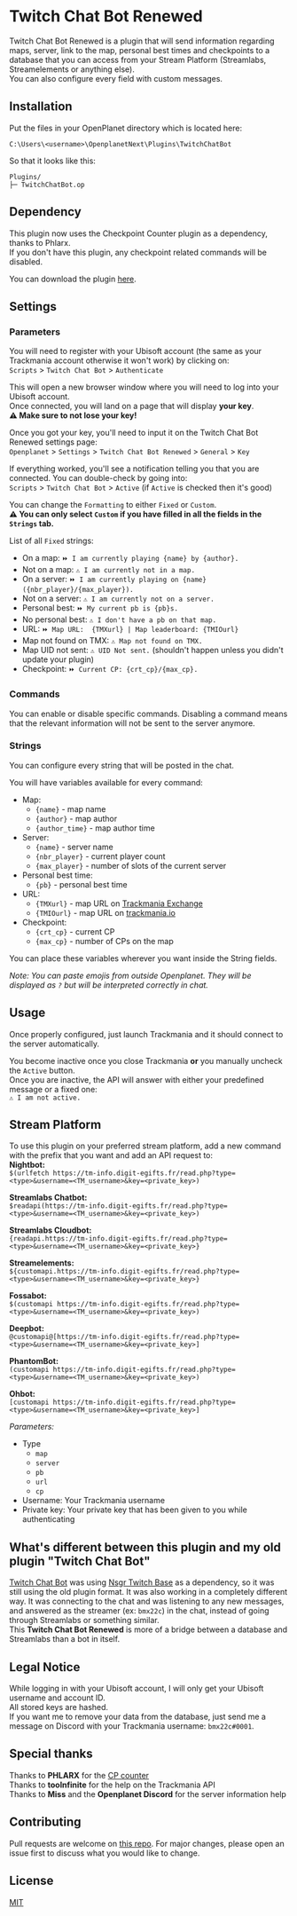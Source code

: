 # Twitch Chat Bot Renewed

Twitch Chat Bot Renewed is a plugin that will send information regarding maps, server, link to the map, personal best times and checkpoints to a database that you can access from your Stream Platform (Streamlabs, Streamelements or anything else).  
You can also configure every field with custom messages.

## Installation

Put the files in your OpenPlanet directory which is located here:  
```
C:\Users\<username>\OpenplanetNext\Plugins\TwitchChatBot
```

So that it looks like this:  
```
Plugins/
├─ TwitchChatBot.op
```

## Dependency
This plugin now uses the Checkpoint Counter plugin as a dependency, thanks to Phlarx.  
If you don't have this plugin, any checkpoint related commands will be disabled.  

You can download the plugin [here](https://openplanet.dev/plugin/checkpointcounter).

## Settings
### Parameters
You will need to register with your Ubisoft account (the same as your Trackmania account otherwise it won't work) by clicking on:  
`Scripts` > `Twitch Chat Bot` > `Authenticate`

This will open a new browser window where you will need to log into your Ubisoft account.  
Once connected, you will land on a page that will display **your key**.  
**⚠ Make sure to not lose your key!**

Once you got your key, you'll need to input it on the Twitch Chat Bot Renewed settings page:  
`Openplanet` > `Settings` > `Twitch Chat Bot Renewed` > `General` > `Key`

If everything worked, you'll see a notification telling you that you are connected. You can double-check by going into:  
`Scripts` > `Twitch Chat Bot` > `Active` (if `Active` is checked then it's good)

You can change the `Formatting` to either `Fixed` or `Custom`.  
**⚠ You can only select `Custom` if you have filled in all the fields in the `Strings` tab.**

List of all `Fixed` strings:
- On a map: `⏩ I am currently playing {name} by {author}.`
- Not on a map: `⚠ I am currently not in a map.`
- On a server: `⏩ I am currently playing on {name} ({nbr_player}/{max_player}).`
- Not on a server: `⚠ I am currently not on a server.`
- Personal best: `⏩ My current pb is {pb}s.`
- No personal best: `⚠ I don't have a pb on that map.`
- URL: `⏩ Map URL:  {TMXurl} | Map leaderboard: {TMIOurl}`
- Map not found on TMX: `⚠ Map not found on TMX.`
- Map UID not sent: `⚠ UID Not sent.` (shouldn't happen unless you didn't update your plugin)
- Checkpoint: `⏩ Current CP: {crt_cp}/{max_cp}.`

### Commands
You can enable or disable specific commands. Disabling a command means that the relevant information will not be sent to the server anymore.

### Strings
You can configure every string that will be posted in the chat.

You will have variables available for every command:
- Map:
    - `{name}` - map name
    - `{author}` - map author
    - `{author_time}` - map author time
- Server:
    - `{name}` - server name
    - `{nbr_player}` - current player count
    - `{max_player}` - number of slots of the current server
- Personal best time:
    - `{pb}` - personal best time
- URL:
    - `{TMXurl}` - map URL on [Trackmania Exchange](https://trackmania.exchange/)
    - `{TMIOurl}` - map URL on [trackmania.io](https://trackmania.io/)
- Checkpoint:
    - `{crt_cp}` - current CP
    - `{max_cp}` - number of CPs on the map

You can place these variables wherever you want inside the String fields.

_Note: You can paste emojis from outside Openplanet. They will be displayed as `?` but will be interpreted correctly in chat._

## Usage
Once properly configured, just launch Trackmania and it should connect to the server automatically.

You become inactive once you close Trackmania **or** you manually uncheck the `Active` button.  
Once you are inactive, the API will answer with either your predefined message or a fixed one:  
`⚠ I am not active.`

## Stream Platform
To use this plugin on your preferred stream platform, add a new command with the prefix that you want and add an API request to:  
**Nightbot:**  
`$(urlfetch https://tm-info.digit-egifts.fr/read.php?type=<type>&username=<TM_username>&key=<private_key>)`

**Streamlabs Chatbot:**  
`$readapi(https://tm-info.digit-egifts.fr/read.php?type=<type>&username=<TM_username>&key=<private_key>)`

**Streamlabs Cloudbot:**  
`{readapi.https://tm-info.digit-egifts.fr/read.php?type=<type>&username=<TM_username>&key=<private_key>}`

**Streamelements:**  
`${customapi.https://tm-info.digit-egifts.fr/read.php?type=<type>&username=<TM_username>&key=<private_key>}`

**Fossabot:**  
`$(customapi https://tm-info.digit-egifts.fr/read.php?type=<type>&username=<TM_username>&key=<private_key>)`

**Deepbot:**  
`@customapi@[https://tm-info.digit-egifts.fr/read.php?type=<type>&username=<TM_username>&key=<private_key>]`

**PhantomBot:**  
`(customapi https://tm-info.digit-egifts.fr/read.php?type=<type>&username=<TM_username>&key=<private_key>)`

**Ohbot:**  
`[customapi https://tm-info.digit-egifts.fr/read.php?type=<type>&username=<TM_username>&key=<private_key>]`

*Parameters:*
- Type
    - `map`
    - `server`
    - `pb`
    - `url`
    - `cp`
- Username: Your Trackmania username
- Private key: Your private key that has been given to you while authenticating

## What's different between this plugin and my old plugin "Twitch Chat Bot"
[Twitch Chat Bot](https://openplanet.nl/files/113) was using [Nsgr Twitch Base](https://openplanet.nl/files/93) as a dependency, so it was still using the old plugin format. It was also working in a completely different way. It was connecting to the chat and was listening to any new messages, and answered as the streamer (ex: `bmx22c`) in the chat, instead of going through Streamlabs or something similar.  
This **Twitch Chat Bot Renewed** is more of a bridge between a database and Streamlabs than a bot in itself.

## Legal Notice
While logging in with your Ubisoft account, I will only get your Ubisoft username and account ID.  
All stored keys are hashed.  
If you want me to remove your data from the database, just send me a message on Discord with your Trackmania username: `bmx22c#0001`.

## Special thanks
Thanks to **PHLARX** for the [CP counter](https://openplanet.nl/files/79)  
Thanks to **tooInfinite** for the help on the Trackmania API  
Thanks to **Miss** and the **Openplanet Discord** for the server information help  


## Contributing
Pull requests are welcome on [this repo](https://github.com/bmx22c/Plugin_TwitchChatBotRenewed). For major changes, please open an issue first to discuss what you would like to change.

## License
[MIT](https://choosealicense.com/licenses/mit/)